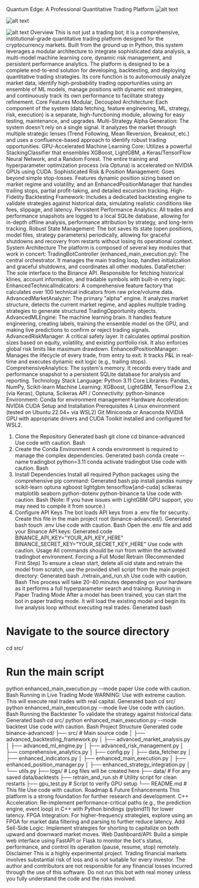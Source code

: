 Quantum Edge: A Professional Quantitative Trading Platform
![alt text](https://img.shields.io/badge/python-3.11-blue.svg)

![alt text](https://img.shields.io/badge/license-MIT-green.svg)

![alt text](https://img.shields.io/badge/status-in%20development-orange.svg)
Overview
This is not just a trading bot; it is a comprehensive, institutional-grade quantitative trading platform designed for the cryptocurrency markets. Built from the ground up in Python, this system leverages a modular architecture to integrate sophisticated data analysis, a multi-model machine learning core, dynamic risk management, and persistent performance analytics.
The platform is designed to be a complete end-to-end solution for developing, backtesting, and deploying quantitative trading strategies. Its core function is to autonomously analyze market data, identify high-probability trading opportunities using an ensemble of ML models, manage positions with dynamic exit strategies, and continuously track its own performance to facilitate strategy refinement.
Core Features
Modular, Decoupled Architecture: Each component of the system (data fetching, feature engineering, ML, strategy, risk, execution) is a separate, high-functioning module, allowing for easy testing, maintenance, and upgrades.
Multi-Strategy Alpha Generation: The system doesn't rely on a single signal. It analyzes the market through multiple strategic lenses (Trend Following, Mean Reversion, Breakout, etc.) and uses a confluence-based approach to identify robust trading opportunities.
GPU-Accelerated Machine Learning Core: Utilizes a powerful StackingClassifier that ensembles XGBoost, LightGBM, a Keras/TensorFlow Neural Network, and a Random Forest. The entire training and hyperparameter optimization process (via Optuna) is accelerated on NVIDIA GPUs using CUDA.
Sophisticated Risk & Position Management: Goes beyond simple stop-losses. Features dynamic position sizing based on market regime and volatility, and an EnhancedPositionManager that handles trailing stops, partial profit-taking, and detailed excursion tracking.
High-Fidelity Backtesting Framework: Includes a dedicated backtesting engine to validate strategies against historical data, simulating realistic conditions like fees, slippage, and latency.
Persistent Performance Analytics: All trades and performance snapshots are logged to a local SQLite database, allowing for in-depth offline analysis, performance attribution by strategy, and long-term tracking.
Robust State Management: The bot saves its state (open positions, model files, strategy parameters) periodically, allowing for graceful shutdowns and recovery from restarts without losing its operational context.
System Architecture
The platform is composed of several key modules that work in concert:
TradingBotController (enhanced_main_execution.py): The central orchestrator. It manages the main trading loop, handles initialization and graceful shutdowns, and coordinates all other modules.
DataFetcher: The sole interface to the Binance API. Responsible for fetching historical klines, account information, and tradable symbols with built-in retry logic.
EnhancedTechnicalIndicators: A comprehensive feature factory that calculates over 100 technical indicators from raw price/volume data.
AdvancedMarketAnalyzer: The primary "alpha" engine. It analyzes market structure, detects the current market regime, and applies multiple trading strategies to generate structured TradingOpportunity objects.
AdvancedMLEngine: The machine learning brain. It handles feature engineering, creating labels, training the ensemble model on the GPU, and making live predictions to confirm or reject trading signals.
AdvancedRiskManager: A critical safety layer. It calculates optimal position sizes based on equity, volatility, and existing portfolio risk. It also enforces global risk limits like maximum drawdown.
EnhancedPositionManager: Manages the lifecycle of every trade, from entry to exit. It tracks P&L in real-time and executes dynamic exit logic (e.g., trailing stops).
ComprehensiveAnalytics: The system's memory. It records every trade and performance snapshot to a persistent SQLite database for analysis and reporting.
Technology Stack
Language: Python 3.11
Core Libraries: Pandas, NumPy, Scikit-learn
Machine Learning: XGBoost, LightGBM, TensorFlow 2.x (via Keras), Optuna, Scikeras
API / Connectivity: python-binance
Environment: Conda for environment management
Hardware Acceleration: NVIDIA CUDA
Setup and Installation
Prerequisites
A Linux environment (tested on Ubuntu 22.04+ via WSL2)
Git
Miniconda or Anaconda
NVIDIA GPU with appropriate drivers and CUDA Toolkit installed and configured for WSL2.
1. Clone the Repository
Generated bash
git clone <your-repo-url>
cd binance-advanced
Use code with caution.
Bash
2. Create the Conda Environment
A conda environment is required to manage the complex dependencies.
Generated bash
conda create --name tradingbot python=3.11
conda activate tradingbot
Use code with caution.
Bash
3. Install Dependencies
Install all required Python packages using the comprehensive pip command:
Generated bash
pip install pandas numpy scikit-learn optuna xgboost lightgbm tensorflow[and-cuda] scikeras matplotlib seaborn python-dotenv python-binance ta
Use code with caution.
Bash
(Note: If you have issues with LightGBM GPU support, you may need to compile it from source.)
4. Configure API Keys
The bot loads API keys from a .env file for security. Create this file in the main project root (binance-advanced/).
Generated bash
touch .env
Use code with caution.
Bash
Open the .env file and add your Binance API keys:
Generated code
BINANCE_API_KEY="YOUR_API_KEY_HERE"
BINANCE_SECRET_KEY="YOUR_SECRET_KEY_HERE"
Use code with caution.
Usage
All commands should be run from within the activated tradingbot environment.
Forcing a Full Model Retrain (Recommended First Step)
To ensure a clean start, delete all old state and retrain the model from scratch, use the provided shell script from the main project directory:
Generated bash
./retrain_and_run.sh
Use code with caution.
Bash
This process will take 20-40 minutes depending on your hardware as it performs a full hyperparameter search and training.
Running in Paper Trading Mode
After a model has been trained, you can start the bot in paper trading mode. It will load the existing model and begin its live analysis loop without executing real trades.
Generated bash
# Navigate to the source directory
cd src/

# Run the main script
python enhanced_main_execution.py --mode paper
Use code with caution.
Bash
Running in Live Trading Mode
WARNING: Use with extreme caution. This will execute real trades with real capital.
Generated bash
cd src/
python enhanced_main_execution.py --mode live
Use code with caution.
Bash
Running the Backtester
To validate the strategy against historical data:
Generated bash
cd src/
python enhanced_main_execution.py --mode backtest
Use code with caution.
Bash
Project Structure
Generated code
binance-advanced/
├── src/                          # Main source code
│   ├── advanced_backtesting_framework.py
│   ├── advanced_market_analysis.py
│   ├── advanced_ml_engine.py
│   ├── advanced_risk_management.py
│   ├── comprehensive_analytics.py
│   ├── config.py
│   ├── data_fetcher.py
│   ├── enhanced_indicators.py
│   ├── enhanced_main_execution.py
│   ├── enhanced_position_manager.py
│   ├── enhanced_strategy_integration.py
│   └── utils.py
├── logs/                         # Log files will be created here
├── data/                         # For any saved data/backtests
├── retrain_and_run.sh            # Utility script for clean restarts
├── gpu_test.py                   # Script to verify GPU setup
└── README.md                     # This file
Use code with caution.
Roadmap & Future Enhancements
This platform is a strong foundation for further research and development.
C++ Acceleration: Re-implement performance-critical paths (e.g., the prediction engine, event loop) in C++ with Python bindings (pybind11) for lower latency.
FPGA Integration: For higher-frequency strategies, explore using an FPGA for market data filtering and parsing to further reduce latency.
Add Sell-Side Logic: Implement strategies for shorting to capitalize on both upward and downward market moves.
Web Dashboard/API: Build a simple web interface using FastAPI or Flask to monitor the bot's status, performance, and control its operation (pause, resume, stop) remotely.
Disclaimer
This is a highly experimental project. Trading financial markets involves substantial risk of loss and is not suitable for every investor. The author and contributors are not responsible for any financial losses incurred through the use of this software. Do not run this bot with real money unless you fully understand the code and the risks involved.
